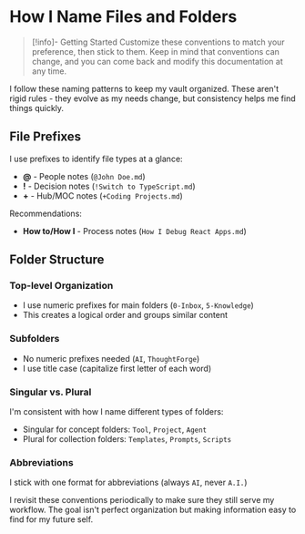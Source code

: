 # How I Name Files and Folders

> [!info]- Getting Started
> Customize these conventions to match your preference, then stick to them.
> Keep in mind that conventions can change, and you can come back and modify this documentation at any time.

I follow these naming patterns to keep my vault organized. These aren't rigid rules - they evolve as my needs change, but consistency helps me find things quickly.

## File Prefixes

I use prefixes to identify file types at a glance:

- **@** - People notes (`@John Doe.md`)
- **!** - Decision notes (`!Switch to TypeScript.md`)
- **+** - Hub/MOC notes (`+Coding Projects.md`)

Recommendations:
- **How to/How I** - Process notes (`How I Debug React Apps.md`)

## Folder Structure

### Top-level Organization
- I use numeric prefixes for main folders (`0-Inbox`, `5-Knowledge`)
- This creates a logical order and groups similar content

### Subfolders
- No numeric prefixes needed (`AI`, `ThoughtForge`)
- I use title case (capitalize first letter of each word)

### Singular vs. Plural

I'm consistent with how I name different types of folders:

- Singular for concept folders: `Tool`, `Project`, `Agent`
- Plural for collection folders: `Templates`, `Prompts`, `Scripts`

### Abbreviations

I stick with one format for abbreviations (always `AI`, never `A.I.`)

I revisit these conventions periodically to make sure they still serve my workflow. The goal isn't perfect organization but making information easy to find for my future self.

